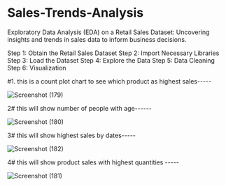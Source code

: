 # Sales-Trends-Analysis
Exploratory Data Analysis (EDA) on a Retail Sales Dataset: Uncovering insights and trends in sales data to inform business decisions.

Step 1: Obtain the Retail Sales Dataset
Step 2: Import Necessary Libraries
Step 3: Load the Dataset
Step 4: Explore the Data
Step 5: Data Cleaning
Step 6: Visualization

#1.  this is a count plot chart to see which product as highest sales-----

![Screenshot (179)](https://github.com/shubhampatel2810/Sales-Trends-Analysis/assets/137332700/0deb4009-a7fe-4f38-addb-06c85527ea83)

2# this will show number of people with age------

![Screenshot (180)](https://github.com/shubhampatel2810/Sales-Trends-Analysis/assets/137332700/0ba81b4f-91f5-43f3-b384-d045f6f685e5)


3# this will show highest sales by dates-----

![Screenshot (182)](https://github.com/shubhampatel2810/Sales-Trends-Analysis/assets/137332700/8da0ff40-054f-4ee8-b86b-88c90ca11548)

4# this will show product sales with highest quantities -----

![Screenshot (181)](https://github.com/shubhampatel2810/Sales-Trends-Analysis/assets/137332700/3eb76a13-a274-4c68-85d4-8f56836d6583)

